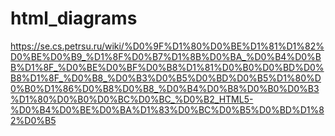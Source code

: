 # html_diagrams

https://se.cs.petrsu.ru/wiki/%D0%9F%D1%80%D0%BE%D1%81%D1%82%D0%BE%D0%B9_%D1%8F%D0%B7%D1%8B%D0%BA_%D0%B4%D0%BB%D1%8F_%D0%BE%D0%BF%D0%B8%D1%81%D0%B0%D0%BD%D0%B8%D1%8F_%D0%B8_%D0%B3%D0%B5%D0%BD%D0%B5%D1%80%D0%B0%D1%86%D0%B8%D0%B8_%D0%B4%D0%B8%D0%B0%D0%B3%D1%80%D0%B0%D0%BC%D0%BC_%D0%B2_HTML5-%D0%B4%D0%BE%D0%BA%D1%83%D0%BC%D0%B5%D0%BD%D1%82%D0%B5
